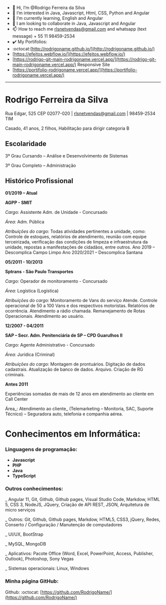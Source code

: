 - 👋 Hi, I’m @Rodrigo Ferreira da Silva
- 👀 I’m interested in Java, Javascript, Html, CSS, Python and Angular
- 🌱 I’m currently learning, English and Angular
- 💞️ I am looking to collaborate in Java, Javascript and Angular
- 📫 How to reach me rlsnetvendas@gmail.com and whatsapp (text message) + 55 11 98459-2534
- ✔️ My Portifolios:
- :octocat:[http://rodrigoname.github.io/](http://rodrigoname.github.io/)
- [https://efeitos.webflow.io/](https://efeitos.webflow.io/)
- [https://rodrigo-git-main-rodrigoname.vercel.app/](https://rodrigo-git-main-rodrigoname.vercel.app/) Responsive Site
- [https://portifolio-rodrigoname.vercel.app/](https://portifolio-rodrigoname.vercel.app/)
***

# Rodrigo Ferreira da Silva

Rua Edgar, 525 CEP 02077-020 |  rlsnetvendas@gmail.com | 98459-2534 TIM

Casado, 41 anos, 2 filhos, Habilitação para dirigir categoria B


## Escolaridade

3º Grau Cursando – Análise e Desenvolvimento de Sistemas

3º Grau Completo – Administração

## Histórico Profissional

**01/2019 – Atual**

**AGPP - SMIT**

_Cargo:_ Assistente Adm. de Unidade - Concursado

_Área:_ Adm. Pública

_Atribuições do cargo:_ Todas atividades pertinentes a unidade, como: Controle de estoques, relatórios de atendimento, reunião com equipe terceirizada, verificação das condições de limpeza e infraestrutura da unidade, repostas a manifestações de cidadãos, entre outros. Ano 2019 – Descomplica Campo Limpo Ano 2020/2021 – Descomplica Santana

**05/2011 - 10/2013**

**Sptrans - São Paulo Transportes**

_Cargo:_ Operador de monitoramento - Concursado

_Área:_ Logística (Logística)

_Atribuições do cargo:_ Monitoramento de Vans do serviço Atende. Controle operacional de 50 a 100 Vans e dos respectivos motoristas. Relatórios de ocorrência. Atendimento a rádio chamada. Remanejamento de Rotas Operacionais. Atendimento ao usuário.

**12/2007 - 04/2011**

**SAP – Secr. Adm. Penitenciária de SP – CPD Guarulhos II**

_Cargo:_ Agente Administrativo - Concursado

_Área:_ Jurídica (Criminal)

_Atribuições do cargo:_ Montagem de prontuários. Digitação de dados cadastrais. Atualização de banco de dados. Arquivo. Criação de RG criminais.

**Antes 2011**

Experiências somadas de mais de 12 anos em atendimento ao cliente em Call Center

Área_: Atendimento ao cliente_ (Telemarketing – Monitoria, SAC, Suporte Técnico) – Seguradora auto, telefonia e companhia aérea.

# **Conhecimentos em Informática:**

### **Linguagens de programação:**

- **Javascript**
- **PHP**
- **Java**
- **TypeScript**

### **Outros conhecimentos:**

\_ Angular 11, Git, Github, Github pages, Visual Studio Code, Markdow, HTML 5, CSS 3, NodeJS, JQuery, Criação de API REST, JSON, Arquitetura de micro serviços

\_ Outros: Git, Github, Github pages, Markdow, HTML5, CSS3, jQuery, Redes, Conserto / Configuração / Manutenção de computadores

\_ UI/UX, BootStrap

\_ MySQL, MongoDB

\_ Aplicativos: Pacote Office (Word, Excel, PowerPoint, Access, Publisher, Outlook), Photoshop, Sony Vegas

\_ Sistemas operacionais: Linux, Windows

### **Minha página GitHub:**

Github: :octocat: [https://github.com/RodrigoName/](https://github.com/RodrigoName/)
